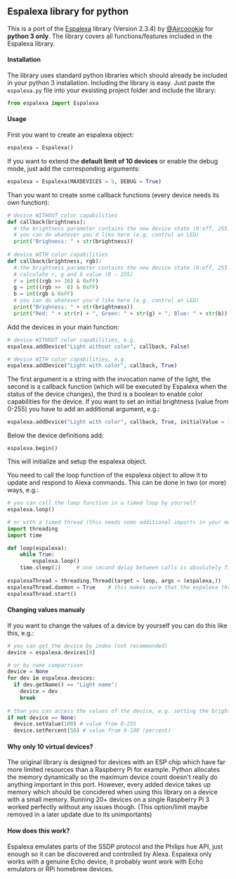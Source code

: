 ## Espalexa library for python
This is a port of the [Espalexa]() library (Version 2.3.4) by [@Aircoookie]() for **python 3 only**.
The library covers all functions/features included in the Espalexa library.

#### Installation
The library uses standard python libraries which should already be included in your python 3 installation.
Including the library is easy. Just paste the `espalexa.py` file into your exsisting project folder and include the library:
```python
from espalexa import Espalexa
```

#### Usage
First you want to create an espalexa object:
```python
espalexa = Espalexa()
```
If you want to extend the **default limit of 10 devices** or enable the debug mode, just add the corresponding arguments:
```python
espalexa = Espalexa(MAXDEVICES = 5, DEBUG = True)
```

Than you want to create some callback functions (every device needs its own function):
```python
# device WITHOUT color capabilities
def callback(brightness):
  # the brightness parameter contains the new device state (0:off, 255:on, 1-254:dimmed)
  # you can do whatever you'd like here (e.g. control an LED)
  print("Brighness: " + str(brightness))
  
# device WITH color capabilities
def callback(brightness, rgb):
  # the brightness parameter contains the new device state (0:off, 255:on, 1-254:dimmed)
  # calculate r, g and b value (0 - 255)
  r = int((rgb >> 16) & 0xFF)
  g = int((rgb >>  8) & 0xFF)
  b = int(rgb & 0xFF)
  # you can do whatever you'd like here (e.g. control an LED)
  print("Brighness: " + str(brightness))
  print("Red: " + str(r) + ", Green: " + str(g) + ", Blue: " + str(b))
```

Add the devices in your main function:
```python
# device WITHOUT color capabilities, e.g.
espalexa.addDevice("Light without color", callback, False)

# device WITH color capabilities, e.g.
espalexa.addDevice("Light with color", callback, True)
```
The first argument is a string with the invocation name of the light, the second is a callback function (which will be executed by Espalexa when the status of the device changes), the third is a boolean to enable color capabilities for the device.
If you want to set an initial brightness (value from 0-255) you have to add an additional argument, e.g.:
```python
espalexa.addDevice("Light with color", callback, True, initialValue = 100)
```

Below the device definitions add:
```
espalexa.begin()
```
This will initialize and setup the espalexa object.

You need to call the loop function of the espalexa object to allow it to update and respond to Alexa commands.
This can be done in two (or more) ways, e.g.:
```python
# you can call the loop function in a timed loop by yourself
espalexa.loop()

# or with a timed thread (this needs some additional imports in your main script)
import threading
import time

def loop(espalexa):
	while True:
		espalexa.loop()
    time.sleep(1)     # one second delay between calls is absolutely fine
    
espalexaThread = threading.Thread(target = loop, args = (espalexa,))
espalexaThread.daemon = True    # this makes sure that the espalexa thread gets killed with your main script
espalexaThread.start()
```

#### Changing values manualy
If you want to change the values of a device by yourself you can do this like this, e.g.:
```python
# you can get the device by index (not recommended)
device = espalexa.devices[0]

# or by name comparrison
device = None
for dev in espalexa.devices:
  if dev.getName() == "Light name":
    device = dev
    break
    
# than you can access the values of the device, e.g. setting the brightness:
if not device == None:
  device.setValue(100) # value from 0-255
  device.setPercent(50) # value from 0-100 (percent)
```

#### Why only 10 virtual devices?
The original library is designed for devices with an ESP chip which have far more limited resources than a Raspberry Pi for example.
Python allocates the memory dynamically so the maximum device count doesn't really do anything important in this port.
However, every added device takes up memory which should be concidered when using this library on a device with a small memory.
Running 20+ devices on a single Raspberry Pi 3 worked perfectly without any issues though.
(This option/limit maybe removed in a later update due to its unimportants)

#### How does this work?
Espalexa emulates parts of the SSDP protocol and the Philips hue API, just enough so it can be discovered and controlled by Alexa.
Espalexa only works with a genuine Echo device, it probably wont work with Echo emulators or RPi homebrew devices.
